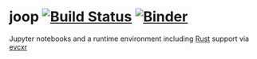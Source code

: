 # joop [![Build Status][travis.svg]][travis] [![Binder][binder.svg]][binder]

Jupyter notebooks and a runtime environment including [Rust][rust] support via [evcxr][evcxr]

 [binder]: https://mybinder.org/v2/gh/naftulikay/joop/master?filepath=index.ipynb
 [binder.svg]: https://mybinder.org/badge_logo.svg
 [evcxr]: https://github.com/google/evcxr
 [rust]: https://rust-lang.org
 [travis]: https://travis-ci.org/naftulikay/joop
 [travis.svg]: https://travis-ci.org/naftulikay/joop.svg?branch=master

